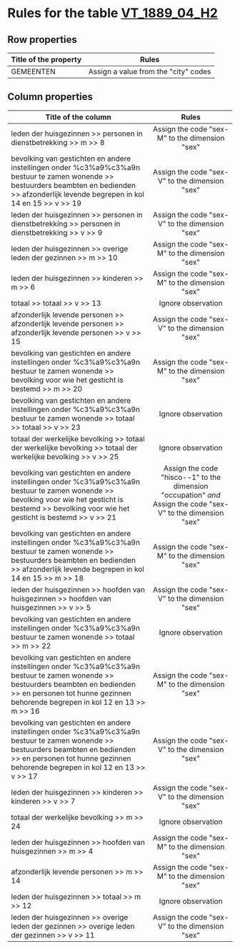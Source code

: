 # Rules for the table [VT_1889_04_H2](https://github.com/cgueret/DataDump/blob/master/xls-marked/VT_1889_04_H2_marked.xls?raw=true)
## Row properties
| Title of the property | Rules |
| --------------------- |:-----:|
| GEMEENTEN | Assign a value from the "city" codes |
## Column properties
| Title of the column | Rules |
| --------------------- |:-----:|
| leden der huisgezinnen >> personen in dienstbetrekking >> m >> 8 | Assign the code "sex-M" to the dimension "sex" |
| bevolking van gestichten en andere instellingen onder %c3%a9%c3%a9n bestuur te zamen wonende >> bestuurders beambten en bedienden >> afzonderlijk levende begrepen in kol 14 en 15 >> v >> 19 | Assign the code "sex-V" to the dimension "sex" |
| leden der huisgezinnen >> personen in dienstbetrekking >> personen in dienstbetrekking >> v >> 9 | Assign the code "sex-V" to the dimension "sex" |
| leden der huisgezinnen >> overige leden der gezinnen >> m >> 10 | Assign the code "sex-M" to the dimension "sex" |
| leden der huisgezinnen >> kinderen >> m >> 6 | Assign the code "sex-M" to the dimension "sex" |
| totaal >> totaal >> v >> 13 | Ignore observation |
| afzonderlijk levende personen >> afzonderlijk levende personen >> afzonderlijk levende personen >> v >> 15 | Assign the code "sex-V" to the dimension "sex" |
| bevolking van gestichten en andere instellingen onder %c3%a9%c3%a9n bestuur te zamen wonende >> bevolking voor wie het gesticht is bestemd >> m >> 20 | Assign the code "sex-M" to the dimension "sex" |
| bevolking van gestichten en andere instellingen onder %c3%a9%c3%a9n bestuur te zamen wonende >> totaal >> totaal >> v >> 23 | Ignore observation |
| totaal der werkelijke bevolking >> totaal der werkelijke bevolking >> totaal der werkelijke bevolking >> v >> 25 | Ignore observation |
| bevolking van gestichten en andere instellingen onder %c3%a9%c3%a9n bestuur te zamen wonende >> bevolking voor wie het gesticht is bestemd >> bevolking voor wie het gesticht is bestemd >> v >> 21 | Assign the code "hisco--1" to the dimension "occupation" *and* Assign the code "sex-V" to the dimension "sex" |
| bevolking van gestichten en andere instellingen onder %c3%a9%c3%a9n bestuur te zamen wonende >> bestuurders beambten en bedienden >> afzonderlijk levende begrepen in kol 14 en 15 >> m >> 18 | Assign the code "sex-M" to the dimension "sex" |
| leden der huisgezinnen >> hoofden van huisgezinnen >> hoofden van huisgezinnen >> v >> 5 | Assign the code "sex-V" to the dimension "sex" |
| bevolking van gestichten en andere instellingen onder %c3%a9%c3%a9n bestuur te zamen wonende >> totaal >> m >> 22 | Ignore observation |
| bevolking van gestichten en andere instellingen onder %c3%a9%c3%a9n bestuur te zamen wonende >> bestuurders beambten en bedienden >> en personen tot hunne gezinnen behorende begrepen in kol 12 en 13 >> m >> 16 | Assign the code "sex-M" to the dimension "sex" |
| bevolking van gestichten en andere instellingen onder %c3%a9%c3%a9n bestuur te zamen wonende >> bestuurders beambten en bedienden >> en personen tot hunne gezinnen behorende begrepen in kol 12 en 13 >> v >> 17 | Assign the code "sex-V" to the dimension "sex" |
| leden der huisgezinnen >> kinderen >> kinderen >> v >> 7 | Assign the code "sex-V" to the dimension "sex" |
| totaal der werkelijke bevolking >> m >> 24 | Ignore observation |
| leden der huisgezinnen >> hoofden van huisgezinnen >> m >> 4 | Assign the code "sex-M" to the dimension "sex" |
| afzonderlijk levende personen >> m >> 14 | Assign the code "sex-M" to the dimension "sex" |
| leden der huisgezinnen >> totaal >> m >> 12 | Ignore observation |
| leden der huisgezinnen >> overige leden der gezinnen >> overige leden der gezinnen >> v >> 11 | Assign the code "sex-V" to the dimension "sex" |
